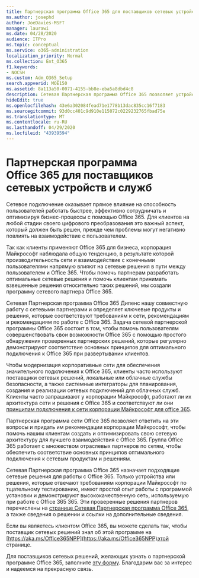 ```yaml
---
title: Партнерская программа Office 365 для поставщиков сетевых устройств и служб
ms.author: josephd
author: JoeDavies-MSFT
manager: laurawi
ms.date: 04/28/2020
audience: ITPro
ms.topic: conceptual
ms.service: o365-administration
localization_priority: Normal
ms.collection: Ent_O365
f1.keywords:
- NOCSH
ms.custom: Adm_O365_Setup
search.appverid: MOE150
ms.assetid: 8a113a50-0071-4155-bb8e-eba5a8dbd4c8
description: Сетевая Партнерская программа Office 365 позволяет устройству быть сертифицированным для работы с Office 365.
hideEdit: true
ms.openlocfilehash: 43e6a302084fead71e1778b13dac835cc16f7183
ms.sourcegitcommit: 93d0cc401c9d910e115072c0229232765fbad75e
ms.translationtype: MT
ms.contentlocale: ru-RU
ms.lasthandoff: 04/29/2020
ms.locfileid: "43939594"
---
```

# <a name="office-365-networking-partner-program"></a>Партнерская программа Office 365 для поставщиков сетевых устройств и служб

Сетевое подключение оказывает прямое влияние на способность пользователей работать быстрее, эффективно сотрудничать и оптимизируя бизнес-процессы с помощью Office 365. Для клиентов на любой стадии своего цифрового преобразования это важный аспект, который должен быть решен, прежде чем проблемы могут негативно повлиять на взаимодействие с пользователем. 

Так как клиенты применяют Office 365 для бизнеса, корпорация Майкрософт наблюдала общую тенденцию, в результате которой производительность сети и взаимодействие с конечными пользователями напрямую влияют на сетевые решения в пути между пользователем и Office 365. Чтобы помочь партнерам разработать оптимальные сетевые решения и помочь клиентам принимать взвешенные решения относительно таких решений, мы создали программу сетевого партнера Office 365. 

Сетевая Партнерская программа Office 365 Дипенс нашу совместную работу с сетевыми партнерами и определяет ключевые продукты и решения, которые соответствуют требованиям к сети, рекомендациям и рекомендациям по работе с Office 365. Задача сетевой партнерской программы Office 365 состоит в том, чтобы помочь пользователям совершенствовать свои возможности Office 365 с помощью простого обнаружения проверенных партнерских решений, которые регулярно демонстрируют соответствие основных принципов для оптимального подключения к Office 365 при развертывании клиентов.

Чтобы модернизация корпоративные сети для обеспечения значительного подключения к Office 365, клиенты часто используют поставщики сетевых решений, локальные или облачные службы безопасности, а также системные интеграторы для планирования, создания и реализации сетевых подключений для облачных служб. Клиенты часто запрашивают у корпорации Майкрософт, работают ли их архитектура сети и решения с Office 365 и соответствуют ли они [принципам подключения к сети корпорации Майкрософт для office 365](https://aka.ms/PNC). 

Партнерская программа сети Office 365 позволяет ответить на эти вопросы и придать им рекомендации корпорации Майкрософт, чтобы помочь нашим клиентам создать и оптимизировать свою сетевую архитектуру для лучшего взаимодействия с Office 365. Группа Office 365 работает с множеством отраслевых партнеров по сетям, чтобы обеспечить соответствие основных принципов оптимального подключения к сетевым продуктам и решениям.

Сетевая Партнерская программа Office 365 назначает подходящие сетевые решения для работы с Office 365. Только устройства или решения, которые отвечают требованиям корпорации Майкрософт по тщательному тестированию, имеют простой опыт работы с программой установки и демонстрируют высококачественную сеть, используемую при работе с Office 365 365. Эти проверенные решения партнеров перечислены на [странице Сетевая Партнерская программа Office 365](https://www.microsoft.com/microsoft-365/partners/O365networkingpartners), а также сведения о решении и ссылки на дополнительные сведения.

Если вы являетесь клиентом Office 365, вы можете сделать так, чтобы поставщик сетевых решений знал об этой программе на [https://aka.ms/Office365NPP](https://aka.ms/Office365NPP)этой странице.

Для поставщиков сетевых решений, желающих узнать о партнерской программе Office 365, заполните [эту форму](https://forms.office.com/Pages/ResponsePage.aspx?id=v4j5cvGGr0GRqy180BHbRyMNEapKtzJHu98R0YXYz1RUN0QxSUVEWTdRVTdIV1RTWjIzOVk0QkE4US4u). Благодарим вас за интерес и надеемся на прекрасную связь.
